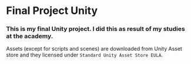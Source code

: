 # Final Project Unity
### This is my final Unity project. I did this as result of my studies at the academy.

Assets (except for scripts and scenes) are downloaded from Unity Asset store and they licensed under ```Standard Unity Asset Store EULA```.